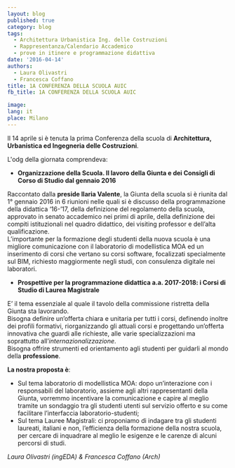 ```yaml
---
layout: blog
published: true
category: blog
tags:
  - Architettura Urbanistica Ing. delle Costruzioni
  - Rappresentanza/Calendario Accademico
  - prove in itinere e programmazione didattiva
date: '2016-04-14'
authors:
  - Laura Olivastri
  - Francesca Coffano
title: 1A CONFERENZA DELLA SCUOLA AUIC
fb_title: 1A CONFERENZA DELLA SCUOLA AUIC

image: 
lang: it
place: Milano
---
```


Il 14 aprile si è tenuta la prima Conferenza della scuola di **Architettura, Urbanistica ed Ingegneria delle Costruzioni**.

L'odg della giornata comprendeva:

*   **Organizzazione della Scuola. Il lavoro della Giunta e dei Consigli di Corso di Studio dal gennaio 2016**

Raccontato dalla **preside Ilaria Valente**, la Giunta della scuola si è riunita dal 1° gennaio 2016 in 6 riunioni nelle quali si è discusso della programmazione della didattica ‘16-’17, della definizione del regolamento della scuola, approvato in senato accademico nei primi di aprile, della definizione dei compiti istituzionali nel quadro didattico, dei visiting professor e dell’alta qualificazione.  
L’importante per la formazione degli studenti della nuova scuola è una migliore comunicazione con il laboratorio di modellistica MOA ed un inserimento di corsi che vertano su corsi software, focalizzati specialmente sul BIM, richiesto maggiormente negli studi, con consulenza digitale nei laboratori.

*   **Prospettive per la programmazione didattica a.a. 2017-2018: i Corsi di Studio di Laurea Magistrale**

E’ il tema essenziale al quale il tavolo della commissione ristretta della Giunta sta lavorando.  
Bisogna definire un’offerta chiara e unitaria per tutti i corsi, definendo inoltre dei profili formativi, riorganizzando gli attuali corsi e progettando un’offerta innovativa che guardi alle richieste, alle varie specializzazioni ma soprattutto all’_internazionalizzazione_.  
Bisogna offrire strumenti ed orientamento agli studenti per guidarli al mondo della **professione**. 

**La nostra proposta è**:

*   Sul tema laboratorio di modellistica MOA: dopo un’interazione con i responsabili del laboratorio, assieme agli altri rappresentanti della Giunta, vorremmo incentivare la comunicazione e capire al meglio tramite un sondaggio tra gli studenti utenti sul servizio offerto e su come facilitare l’interfaccia laboratorio-studenti;
*   Sul tema Lauree Magistrali: ci proponiamo di indagare tra gli studenti laureati, italiani e non, l’efficienza della formazione della nostra scuola, per cercare di inquadrare al meglio le esigenze e le carenze di alcuni percorsi di studi. 

_Laura Olivastri (ingEDA) & Francesca Coffano (Arch)_
